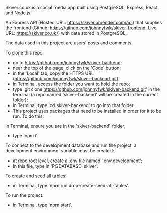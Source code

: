 Skiver.co.uk is a social media app built using PostgreSQL, Express, React, and Node.js.

An Express API (Hosted URL: https://skiver.onrender.com/api) that supplies the frontend (Github: https://github.com/johnnyfwk/skiver-frontend, Live URL: https://skiver.co.uk/) with data stored in PostgreSQL.

The data used in this project are users' posts and comments.

To clone this repo:

- go to https://github.com/johnnyfwk/skiver-backend;
- near the top of the page, click on the 'Code' button;
- in the 'Local' tab, copy the HTTPS URL (https://github.com/johnnyfwk/skiver-backend.git);
- in Terminal, access the folder you want to hold the repo;
- type 'git clone https://github.com/johnnyfwk/skiver-backend.git' in the terminal (a repo named 'skiver-backend' will be created in the current folder);
- in Terminal, type 'cd skiver-backend' to go into that folder.
- This project uses packages that need to be installed in order for it to be run. To do this:

in Terminal, ensure you are in the 'skiver-backend' folder;
- type 'npm i'.

To connect to the development database and run the project, a development environment variable must be created:
- at repo root level, create a .env file named '.env.development';
- In this file, type in 'PGDATABASE=skiver'.

To create and seed all tables:
- in Terminal, type 'npm run drop-create-seed-all-tables'.

To run the project:
- in Terminal, type 'npm start'.